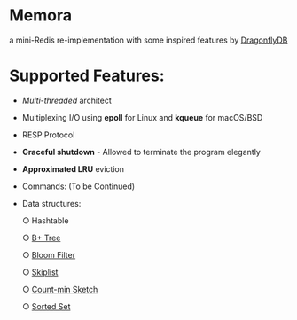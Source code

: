 # Memora
a mini-Redis re-implementation with some inspired features by [DragonflyDB](https://www.dragonflydb.io/)

# Supported Features:
- _Multi-threaded_ architect
- Multiplexing I/O using **epoll** for Linux and **kqueue** for macOS/BSD
- RESP Protocol
- **Graceful shutdown** - Allowed to terminate the program elegantly
- **Approximated LRU** eviction
- Commands: (To be Continued)
- Data structures:

  ○ Hashtable
  
  ○ [B+ Tree](https://www.dragonflydb.io/blog/dragonfly-new-sorted-set)
  
  ○ [Bloom Filter](https://en.wikipedia.org/wiki/Bloom_filter)
  
  ○ [Skiplist](https://en.wikipedia.org/wiki/Skip_list)

  ○ [Count-min Sketch](https://en.wikipedia.org/wiki/Count%E2%80%93min_sketch)
  
  ○ [Sorted Set](https://redis.io/docs/latest/develop/data-types/sorted-sets/)
  
